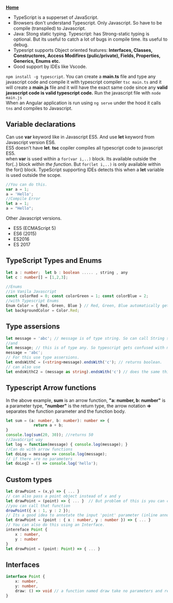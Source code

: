 **[Home](../../index.md)**  
- TypeScript is a supperset of JavaScript.
- Browsers don't understand Typescript. Only Javascript. So have to be compile (transpiled) to Javascript.
- Java: Stong static typing. Typescript: has Strong-static typing is optional. But its useful to catch a lot of bugs in compile time. Its useful to debug.
- Typesript supports Object oriented features: **Interfaces, Classes, Constructores, Access Modifires (pulic/private), Fields, Properties, Generics, Enums etc.**
- Good support by IDEs like Vscode.

```npm install -g typescript```. You can create a **main.ts** file and type any javascript code and compile it with typescript compiler ```tsc main.ts``` and it will create a **main.js** file and it will have the exact same code since any **valid javascript code is valid typescript code.** Run the javascript file with ```node main.js```   
When an Angular application is run using ```ng serve``` under the hood it calls ```tns``` and compiles to Javascript.  

## Variable declarations
Can use **var** keyword like in Javascript ES5. And use **let** keyword from Javascript version ES6.  
ES5 doesn't have **let**. **tsc** copiler compiles all typescript code to javascript ES5.       
when **var** is used within a ```for(var i,..)``` block. Its available outside the for(..) block *within the function*. But ```for(let i,..)``` is only available within the for() block. TypeScript supporting IDEs detects this when a **let** variable is used outside the scope.  
```typescript
//You can do this.
var a = 1;
a = 'Hello';
//Compile Error
let a = 1;
a = "Hello";
```
Other Javascript versions.
- ES5 (ECMAScript 5)
- ES6 (2015)
- ES2016
- ES 2017

## TypeScript Types and Enums
```typescript
let a : number;  let b : boolean ..... , string , any
let c : number[] = [1,2,3];

//Enums
//in Vanila Javascript
const colorRed = 0; const colorGreen = 1; const colorBlue = 2;
//with Typescript Enums
Enum Color = { Red, Green, Blue } // Red, Green, Blue automatically gets incremented values 0, 1, 2
let backgroundColor = Color.Red;
```
## Type assersions
```typescript
let message = 'abc'; // message is of type string. So can call String specific functions like message.endsWith(..) etc.
//and
let message; // this is of type any. So typescript gets confused with message.endsWith(..) is called
message = 'abc';
// For this use type assersions.
let endsWithC = (<string>message).endsWith('c'); // returns boolean.
// can also use
let endsWithC2 = (message as string).endsWith('c') // does the same thing.
```
## Typescript Arrow functions
In the above example, **sum** is an arrow function, **"a: number, b: number"** is a parameter type, **"number"** is the return type, the arrow notation **=>** separates the function parameter and the function body.
```typescript
let sum = (a: number, b: number): number => {  
            return a + b;  
}  
console.log(sum(20, 30)); //returns 50  
//JavaScript way
let log = function(message) { console.log(message); }
//Can do with arrow functions
let doLog = message => console.log(message);
// if there are no parameters
let doLog2 = () => console.log('hello');
```

## Custom types
```typescript
let drawPoint = (x,y) => { ... }
// can also pass a point object instead of x and y
let drawPoint = (point) => { ... }  // But problem of this is you can call drawPoint('Some String');
//you can call that function
drowPoint({ x : 1, y : 2 });
// Its a good idea to annotate the input 'point' parameter (inline annotation) with a custom type.
let drawPoint = (point : { x : number, y : number }) => { ... } 
// You can also do this using an Interface.
intereface Point {
    x : number, 
    y : number 
}
let drowPoint = (point: Point) => { ... }
```
## Interfaces
```typescript
interface Point {
    x: number,
    y: number,
    draw: () => void // a function named draw take no parameters and returns void.
}
```
